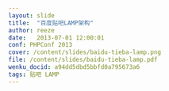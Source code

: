 ```yaml
---
layout: slide
title:  "百度贴吧LAMP架构"
author: reeze
date:   2013-07-01 12:00:01
conf: PHPConf 2013
cover: /content/slides/baidu-tieba-lamp.png
file: /content/slides/baidu-tieba-lamp.pdf
wenku_docid: a94dd5dbd5bbfd0a795673a6
tags: 贴吧 LAMP
---
```

